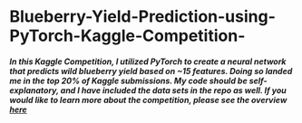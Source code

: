 # Blueberry-Yield-Prediction-using-PyTorch-Kaggle-Competition-

##### In this Kaggle Competition, I utilized PyTorch to create a neural network that predicts wild blueberry yield based on ~15 features. Doing so landed me in the top 20% of Kaggle submissions. My code should be self-explanatory, and I have included the data sets in the repo as well. If you would like to learn more about the competition, please see the overview [here](https://www.kaggle.com/competitions/playground-series-s3e14/overview)



